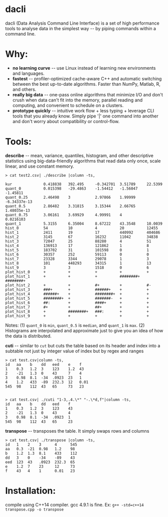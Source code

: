 dacli
======

dacli (Data Analysis Command Line Interface) is a set of high performance tools to analyse data in the simplest way -- by piping commands within a command line. 

# Why:
- **no learning curve**  -- use Linux instead of learning new environments and languages.
- **fastest** -- profiler-optimized cache-aware C++ and automatic switching between the best up-to-date algorithms. Faster than NumPy, Matlab, R, and others.
- **really big data** --  one-pass online algorithms that minimize I/O and don't crush when data can't fit into the memory, parallel reading and computing, and convenient to schedule on a clusters.
- **prototype quickly** -- intuitive work flow + less typing + leverage CLI tools that you already know. Simply pipe '|' one command into another and don't worry about compatibility or control-flow.

# Tools:

**describe** -- mean, variance, quantiles, histogram, and other descriptive statistics using big-data-friendly algorithms that read data only once, scale linear, and use constant memory.

    > cat test2.csv| ./describe |column -ts,

    kur              0.418838   392.495     -0.342701  3.51789     22.5399       
    quant_0          0.015398   -29.4863    -1.54412   -1.56047    -1.45811      
    quant_0.25       2.46498    3           2.97866    1.99999     -6.34337e-13  
    quant_0.5        2.86482    3.31815     3.15344    2.66765     1.48035e-13   
    quant_0.75       3.06161    3.69929     4.99991    4           0.0216103     
    quant_1          5.3155     6.35004     8.67222    43.3548     10.0039       
    hist_0           54         10          4          20          12455         
    hist_1           2411       19          17         440992      404686        
    hist_2           3145       67          16232      11042       34838         
    hist_3           72047      25          88280      4           51            
    hist_4           136913     17          121862     1           8             
    hist_5           183702     31          101598     0           1             
    hist_6           30357      252         59113      0           0             
    hist_7           23328      3344        29078      1           3             
    hist_8           101        448293      34315      1           13            
    hist_9           3          3           1518       0           6             
    plot_hist_0      +          +           +          +           +             
    plot_hist_1      +          +           +          ########+   ########+     
    plot_hist_2      +          +           #+         +           #-            
    plot_hist_3      ###+       +           ######+    +           +             
    plot_hist_4      ######+    +           ########+  +           +             
    plot_hist_5      ########+  +           #######-   +           +             
    plot_hist_6      ##:        +           ####+      +           +             
    plot_hist_7      #+         +           ##+        +           +             
    plot_hist_8      +          ########+   ###:       +           +             
    plot_hist_9      +          +           +          +           +             

Notes: (1) `quant_0` is `min`, `quant_0.5` is `median`, and `quant_1` is `max`. (2) Histograms are interpolated and approximate just to give you an idea of how the data is distributed.

**cuti** -- similar to `cut` but cuts the table based on its header and index into a subtable not just by integer value of index but by regex and ranges

    > cat test.csv|column -ts,
    id   aa    b    dd   eed    e    f
    1    0.3   1.2  3    123    1.2  43
    2    -21   1.3  0    43     7    4
    3    0.98  8.1  -34  .0923  23   1
    4    1.2   433  -89  232.3  12   0.01
    545  98    112  43   65     73   23


    > cat test.csv| ./cuti "1-3,.4.\*" "-.\*d,f"|column -ts,
    id   aa    b    dd   eed    f
    1    0.3   1.2  3    123    43
    2    -21   1.3  0    43     4
    3    0.98  8.1  -34  .0923  1
    545  98    112  43   65     23

**transpose** -- transposes the table. It simply swaps rows and columns

    > cat test.csv| ./transpose |column -ts,
    id   1    2    3      4      545
    aa   0.3  -21  0.98   1.2    98
    b    1.2  1.3  8.1    433    112
    dd   3    0    -34    -89    43
    eed  123  43   .0923  232.3  65
    e    1.2  7    23     12     73
    f    43   4    1      0.01   23
# Installation:
compile using C++14 compiler. gcc 4.9.1 is fine. Ex: `g++ -std=c++14 transpose.cpp -o transpose`

